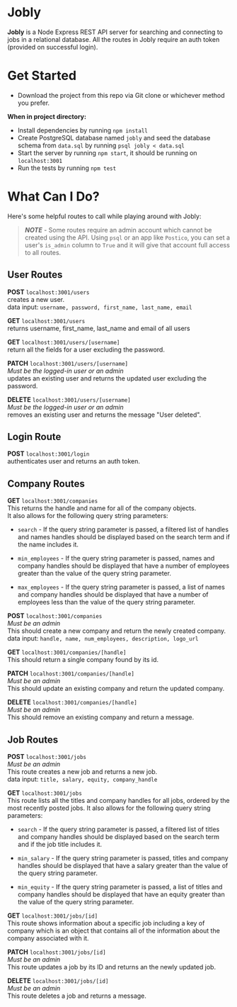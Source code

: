 # Jobly
**Jobly** is a Node Express REST API server for searching and connecting to jobs in a relational database. All the routes in Jobly require an auth token (provided on successful login).

# Get Started

- Download the project from this repo via Git clone or whichever method you prefer.

**When in project directory:**

- Install dependencies by running `npm install`
- Create PostgreSQL database named `jobly` and seed the database schema from `data.sql` by running `psql jobly < data.sql`
- Start the server by running `npm start`, it should be running on `localhost:3001`
- Run the tests by running `npm test`

# What Can I Do?

Here's some helpful routes to call while playing around with Jobly:

>***NOTE*** - Some routes require an admin account which cannot be created using the API. Using `psql` or an app like `Postico`, you can set a user's `is_admin` column to `True` and it will give that account full access to all routes.

## User Routes

**POST** `localhost:3001/users`<br>
creates a new user.<br>
data input: `username, password, first_name, last_name, email`

**GET** `localhost:3001/users`<br>
returns username, first_name, last_name and email of all users

**GET** `localhost:3001/users/[username]`<br>
return all the fields for a user excluding the password.

**PATCH** `localhost:3001/users/[username]`<br>
*Must be the logged-in user or an admin*<br>
updates an existing user and returns the updated user excluding the password.

**DELETE** `localhost:3001/users/[username]`<br>
*Must be the logged-in user or an admin*<br>
removes an existing user and returns the message "User deleted".

## Login Route

**POST** `localhost:3001/login`<br>
authenticates user and returns an auth token.

## Company Routes

**GET** `localhost:3001/companies`<br>
This returns the handle and name for all of the company objects.<br>
It also allows for the following query string parameters:

- `search` - If the query string parameter is passed, a filtered list of handles and names handles should be displayed based on the search term and if the name includes it.
- `min_employees` - If the query string parameter is passed, names and company handles should be displayed that have a number of employees greater than the value of the query string parameter.

- `max_employees` - If the query string parameter is passed, a list of names and company handles should be displayed that have a number of employees less than the value of the query string parameter.

**POST** `localhost:3001/companies`<br>
*Must be an admin*<br>
This should create a new company and return the newly created company.<br>
data input: `handle, name, num_employees, description, logo_url`

**GET** `localhost:3001/companies/[handle]`<br>
This should return a single company found by its id.

**PATCH** `localhost:3001/companies/[handle]`<br>
*Must be an admin*<br>
This should update an existing company and return the updated company.

**DELETE** `localhost:3001/companies/[handle]`<br>
*Must be an admin*<br>
This should remove an existing company and return a message.

## Job Routes

**POST** `localhost:3001/jobs`<br>
*Must be an admin*<br>
This route creates a new job and returns a new job.<br>
data input: `title, salary, equity, company_handle`

**GET** `localhost:3001/jobs`<br>
This route lists all the titles and company handles for all jobs, ordered by the most recently posted jobs. It also allows for the following query string parameters:

- `search` - If the query string parameter is passed, a filtered list of titles and company handles should be displayed based on the search term and if the job title includes it.

- `min_salary` - If the query string parameter is passed, titles and company handles should be displayed that have a salary greater than the value of the query string parameter.

- `min_equity` - If the query string parameter is passed, a list of titles and company handles should be displayed that have an equity greater than the value of the query string parameter.

**GET** `localhost:3001/jobs/[id]`<br>
This route shows information about a specific job including a key of company which is an object that contains all of the information about the company associated with it.

**PATCH** `localhost:3001/jobs/[id]`<br>
*Must be an admin*<br>
This route updates a job by its ID and returns an the newly updated job.

**DELETE** `localhost:3001/jobs/[id]`<br>
*Must be an admin*<br>
This route deletes a job and returns a message.

